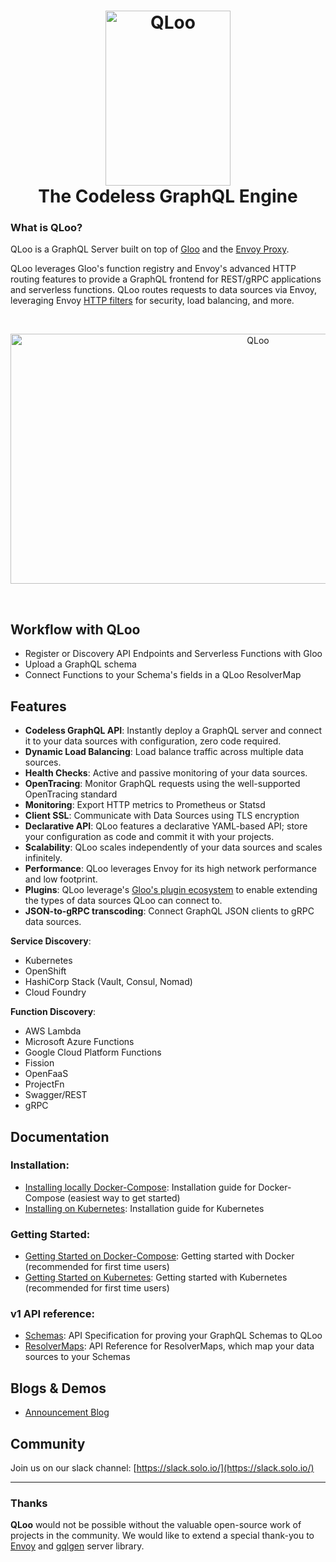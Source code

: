 

<h1 align="center">
    <img src="docs/QLoo.png" alt="QLoo" width="200" height="280">
  <br>
  The Codeless GraphQL Engine
</h1>

### What is QLoo?

QLoo is a GraphQL Server built on top of [Gloo](https://github.com/solo-io/gloo) and the [Envoy Proxy](https://envoyproxy.io).

QLoo leverages Gloo's function registry and Envoy's advanced HTTP routing features to provide a GraphQL frontend
for REST/gRPC applications and serverless functions. QLoo routes requests to data sources via Envoy, leveraging 
Envoy [HTTP filters](https://www.envoyproxy.io/docs/envoy/latest/api-v2/config/filter/filter.html?highlight=http%20filter) 
for security, load balancing, and more.

<BR>
<p align="center">
<img src="docs/introduction/high_level_architecture.png" alt="QLoo" width="776" height="400">
</p>    
<BR>
    
## Workflow with QLoo
* Register or Discovery API Endpoints and Serverless Functions with Gloo
* Upload a GraphQL schema 
* Connect Functions to your Schema's fields in a QLoo ResolverMap

## Features
* **Codeless GraphQL API**: Instantly deploy a GraphQL server and connect it to your data sources with configuration,
zero code required.
* **Dynamic Load Balancing**: Load balance traffic across multiple data sources.
* **Health Checks**: Active and passive monitoring of your data sources.
* **OpenTracing**: Monitor GraphQL requests using the well-supported OpenTracing standard
* **Monitoring**: Export HTTP metrics to Prometheus or Statsd
* **Client SSL**: Communicate with Data Sources using TLS encryption 
* **Declarative API**: QLoo features a declarative YAML-based API; store your configuration as code and commit it with your projects.
* **Scalability**: QLoo scales independently of your data sources and scales infinitely.
* **Performance**: QLoo leverages Envoy for its high network performance and low footprint.
* **Plugins**: QLoo leverage's [Gloo's plugin ecosystem](https://gloo.solo.io/plugins/aws/) to enable extending the types
of data sources QLoo can connect to.
* **JSON-to-gRPC transcoding**: Connect GraphQL JSON clients to gRPC data sources.

**Service Discovery**:
* Kubernetes
* OpenShift
* HashiCorp Stack (Vault, Consul, Nomad)
* Cloud Foundry

**Function Discovery**:
* AWS Lambda
* Microsoft Azure Functions
* Google Cloud Platform Functions
* Fission
* OpenFaaS
* ProjectFn
* Swagger/REST
* gRPC

## Documentation

### Installation:
* [Installing locally Docker-Compose](docs/installation/docker.md): Installation guide for Docker-Compose (easiest way to get started)
* [Installing on Kubernetes](docs/installation/kubernetes.md): Installation guide for Kubernetes

### Getting Started:
* [Getting Started on Docker-Compose](docs/getting_started/docker/1.md): Getting started with Docker (recommended for first time users)
* [Getting Started on Kubernetes](docs/getting_started/kubernetes/1.md): Getting started with Kubernetes (recommended for first time users)

### v1 API reference:
* [Schemas](docs/v1/schema.md): API Specification for proving your GraphQL Schemas to QLoo
* [ResolverMaps](docs/v1/resolver_map.md): API Reference for ResolverMaps, which map your data sources to your Schemas


Blogs & Demos
-----
* [Announcement Blog](https://medium.com/solo-io/)

Community
-----
Join us on our slack channel: [https://slack.solo.io/](https://slack.solo.io/)

---

### Thanks

**QLoo** would not be possible without the valuable open-source work of projects in the community. We would like to extend 
a special thank-you to [Envoy](https://www.envoyproxy.io) and [gqlgen](https://github.com/vektah/gqlgen) server library.
